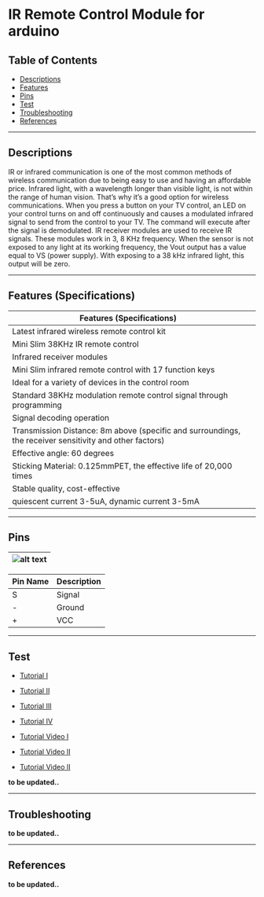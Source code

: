 # IR Remote Control Module for arduino

## Table of Contents

-   [Descriptions](#descriptions)
-   [Features](#features)
-   [Pins](#pins)
-   [Test](#test-code)
-   [Troubleshooting](#troubleshooting)
-   [References](#references)

---

## Descriptions

IR or infrared communication is one of the most common methods of wireless communication due to being easy to use and having an affordable price. Infrared light, with a wavelength longer than visible light, is not within the range of human vision. That’s why it’s a good option for wireless communications. When you press a button on your TV control, an LED on your control turns on and off continuously and causes a modulated infrared signal to send from the control to your TV. The command will execute after the signal is demodulated. IR receiver modules are used to receive IR signals. These modules work in 3, 8 KHz frequency. When the sensor is not exposed to any light at its working frequency, the Vout output has a value equal to VS (power supply). With exposing to a 38 kHz infrared light, this output will be zero.

---

## Features (Specifications)

| Features (Specifications)                                                                               |     |
| ------------------------------------------------------------------------------------------------------- | --- |
| Latest infrared wireless remote control kit                                                             |
| Mini Slim 38KHz IR remote control                                                                       |
| Infrared receiver modules                                                                               |
| Mini Slim infrared remote control with 17 function keys                                                 |
| Ideal for a variety of devices in the control room                                                      |
| Standard 38KHz modulation remote control signal through programming                                     |
| Signal decoding operation                                                                               |
| Transmission Distance: 8m above (specific and surroundings, the receiver sensitivity and other factors) |
| Effective angle: 60 degrees                                                                             |
| Sticking Material: 0.125mmPET, the effective life of 20,000 times                                       |
| Stable quality, cost-effective                                                                          |
| quiescent current 3-5uA, dynamic current 3-5mA                                                          |

---

## Pins

| ![alt text](https://bit.ly/3u9zo28 'IR remote') |
| ----------------------------------------------- |

| Pin Name | Description |
| -------- | ----------- |
| S        | Signal      |
| -        | Ground      |
| +        | VCC         |

---

## Test

-   [Tutorial I](https://bit.ly/39uL0EP)
-   [Tutorial II](https://bit.ly/2QSNV3T)
-   [Tutorial III](https://bit.ly/3meoSny)
-   [Tutorial IV](https://bit.ly/2Oc3YZE)

-   [Tutorial Video I](https://youtu.be/3jeSfsnQOWk)
-   [Tutorial Video II](https://youtu.be/8E3ltjnbV0c)
-   [Tutorial Video II](https://youtu.be/CZ_mtpyXEFA)

**to be updated..**

---

## Troubleshooting

**to be updated..**

---

## References

**to be updated..**

